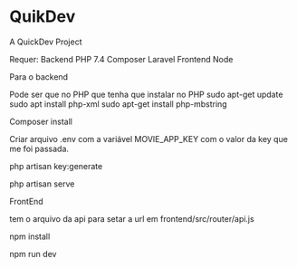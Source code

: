 # QuikDev
A QuickDev Project

Requer:
Backend
PHP 7.4
Composer
Laravel
Frontend
Node

Para o backend
 
 
 Pode ser que no PHP que tenha que instalar 
  no PHP
    sudo apt-get update
    sudo apt install php-xml
    sudo apt-get install php-mbstring

Composer install

Criar arquivo .env com a variável MOVIE_APP_KEY com o valor da key que me foi passada.

php artisan key:generate

php artisan serve 

FrontEnd

tem o arquivo da api para setar a url em frontend/src/router/api.js

npm install

npm run dev

